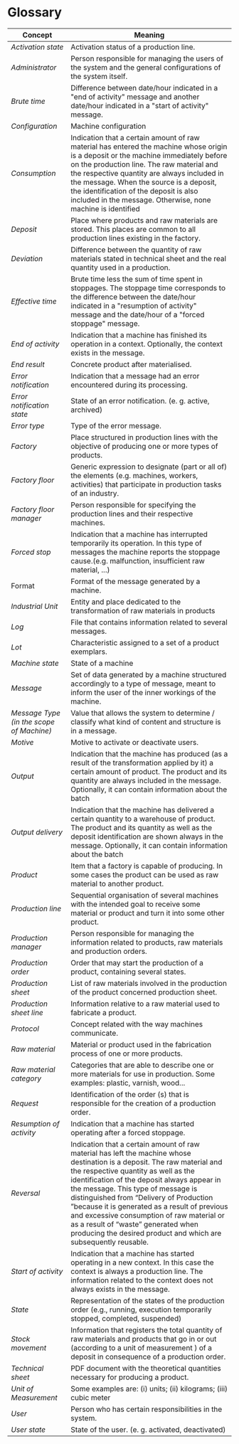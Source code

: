# Glossary #

| **Concept**                              | **Meaning**                                                  |
| ---------------------------------------- | ------------------------------------------------------------ |
| *Activation state*                       | Activation status of a production line.                      |
| *Administrator*                          | Person responsible for managing the users of the system and the general configurations of the system itself. |
| *Brute time*                             | Difference between date/hour indicated in a "end of activity" message and another date/hour indicated in a "start of activity" message. |
| *Configuration*                          | Machine configuration                                        |
| *Consumption*                            | Indication that a certain amount of raw material has entered the machine whose origin is a deposit or the machine immediately before on the production line. The raw material and the respective quantity are always included in the message. When the source is a deposit, the identification of the deposit is also included in the message. Otherwise, none machine is identified |
| *Deposit*                                | Place where products and raw materials are stored. This places are common to all production lines existing in the factory. |
| *Deviation*                              | Difference between the quantity of raw materials stated in technical sheet and the real quantity used in a production. |
| *Effective time*                         | Brute time less the sum of time spent in stoppages.  The stoppage time corresponds to the difference between the date/hour indicated in a "resumption of activity" message and the date/hour of a "forced stoppage" message. |
| *End of activity*                        | Indication that a machine has finished its operation in a context. Optionally, the context exists in the message. |
| *End result*                             | Concrete product after materialised.                         |
| *Error notification*                     | Indication that a message had an error encountered during its processing. |
| *Error notification state*               | State of an error notification. (e. g. active, archived)     |
| *Error type*                             | Type of the error message.                                   |
| *Factory*                                | Place structured in production lines with the objective of producing one or more types of products. |
| *Factory floor*                          | Generic expression to designate (part or all of) the elements (e.g. machines, workers, activities) that participate in production tasks of an industry. |
| *Factory floor manager*                  | Person responsible for specifying the production lines and their respective machines. |
| *Forced stop*                            | Indication that a machine has interrupted temporarily its operation. In this type of messages the machine reports the stoppage cause.(e.g. malfunction, insufficient raw material, ...) |
| Format                                   | Format of the message generated by a machine.                |
| *Industrial Unit*                        | Entity and place dedicated to the transformation of raw materials in products |
| *Log*                                    | File that contains information related to several messages.  |
| *Lot*                                    | Characteristic assigned to a set of a product exemplars.     |
| *Machine state*                          | State of a machine                                           |
| *Message*                                | Set of data generated by a machine structured accordingly to a type of message, meant to inform the user of the inner workings of the machine. |
| *Message Type (in the scope of Machine)* | Value that allows the system to determine / classify what kind of content and structure is in a message. |
| *Motive*                                 | Motive to activate or deactivate users.                      |
| *Output*                                 | Indication that the machine has produced (as a result of the transformation applied by it) a certain amount of product. The product and its quantity are always included in the message. Optionally, it can contain information about the batch |
| *Output delivery*                        | Indication that the machine has delivered a certain quantity to a warehouse of product. The product and its quantity as well as the deposit identification are shown always in the message. Optionally, it can contain information about the batch |
| *Product*                                | Item that a factory is capable of producing. In some cases the product can be used as raw material to another product. |
| *Production line*                        | Sequential organisation of several machines with the intended goal to receive some material or product and turn it into some other product.                |
| *Production manager*                     | Person responsible for managing the information related to products, raw materials and production orders. |
| *Production order*                       | Order that may start the production of a product, containing several states. |
| *Production sheet*                       | List of raw materials involved in the production of the product concerned production sheet. |
| *Production sheet line*                  | Information relative to a raw material used to fabricate a product. |
| *Protocol*                               | Concept related with the way machines communicate.           |
| *Raw material*                           | Material or product used in the fabrication process of one or more products. |
| *Raw material category*                  | Categories that are able to describe one or more materials for use in production. Some examples: plastic, varnish, wood...                   |
| *Request*                                | Identification of the order (s) that is responsible for the creation of a production order. |
| *Resumption of activity*                 | Indication that a machine has started operating after a forced stoppage. |
| *Reversal*                               | Indication that a certain amount of raw material has left the machine whose destination is a deposit. The raw material and the respective quantity as well as the identification of the deposit always appear in the message. This type of message is distinguished from “Delivery of Production ”because it is generated as a result of previous and excessive consumption of raw material or as a result of “waste” generated when producing the desired product and which are subsequently reusable. |
| *Start of activity*                      | Indication that a machine has started operating in a new context. In this case the context is always a production line. The information related to the context does not always exists in the message. |
| *State*                                  | Representation of the states of the production order (e.g., running, execution temporarily stopped, completed, suspended) |
| *Stock movement*                         | Information that registers the total quantity of raw materials and products that go in or out (according to a unit of measurement )  of a deposit in consequence of a production order. |
| *Technical sheet*                        | PDF document with the theoretical quantities necessary for producing a product. |
| *Unit of Measurement*                        | Some examples are: (i) units; (ii) kilograms; (iii) cubic meter |
| *User*                                   | Person who has certain responsibilities in the system.       |
| *User state*                             | State of the user. (e. g. activated, deactivated)            |